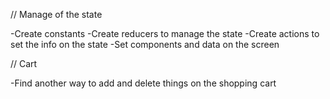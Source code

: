 // Manage of the state

-Create constants
-Create reducers to manage the state
-Create actions to set the info on the state
-Set components and data on the screen


// Cart

-Find another way to add and delete things on the shopping cart

